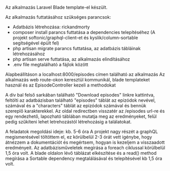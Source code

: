 Az alkalmazás Laravel Blade template-el készült.

Az alkalmazás futtatásához szükséges parancsok:
- Adatbázis létrehozása: rickandmorty
- composer install parancs futtatása a dependencies telepítéséhez (A projekt softonic/graphql-client-et és kyslik/column-sortable segítségével épült fel)
- php artisan migrate parancs futtatása, az adatbázis tábláinak létrehozásához
- php artisan serve futtatása, az alkalmazás elindításához
- .env file megtalálható a fájlok között

Alapbeállításon a localhost:8000/episodes címen található az alkalmazás
Az alkalmazás web route-okon keresztül kommunikál, blade templateket használ és az EpisodeController kezeli a methodokat

A div bal felső sarkában található "Download episodes" linkre kattintva, feltölti az adatbázisban található "episodes" táblát az epizódok nevével, számával és a "characters" táblát az epizódok számával és bennük szereplő karakterekkel. Az oldal redirectben visszatér az /episodes url-re és egy rendezhető, lapozható táblában mutatja meg az eredményeket, felül pedig szűkíteni lehet letrehozástól létrehozásig a találatokat.

A feladatok megoldási ideje: kb. 5-6 óra
A projekt nagy részét a graphQL megismerésével töltöttem el, ez körülbelül 2-3 órát vett igénybe, hogy átnézzem a dokumentációt és megértsem, hogyan is kezeljem a visszaadott eredményeit.
Az adatbázisműveletek megírása a foreach ciklussal körülbelül 1,5 óra volt.
A blade oldalon lévő táblázat elkészítése és a read() method megírása a Sortable dependency megtalálásával és telepítésével kb 1,5 óra volt.
